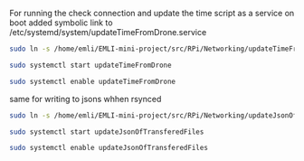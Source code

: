 

For running the check connection and update the time script as a service on boot added symbolic link to /etc/systemd/system/updateTimeFromDrone.service
```bash
sudo ln -s /home/emli/EMLI-mini-project/src/RPi/Networking/updateTimeFromDrone.service /etc/systemd/system/updateTimeFromDrone.service 

sudo systemctl start updateTimeFromDrone

sudo systemctl enable updateTimeFromDrone
```

same for writing to jsons whhen rsynced
```bash
sudo ln -s /home/emli/EMLI-mini-project/src/RPi/Networking/updateJsonOfTransferedFiles.service /etc/systemd/system/updateJsonOfTransferedFiles.service 

sudo systemctl start updateJsonOfTransferedFiles

sudo systemctl enable updateJsonOfTransferedFiles
```

